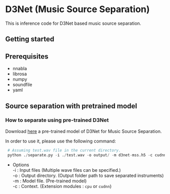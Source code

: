 # D3Net (Music Source Separation)

This is inference code for D3Net based music source separation.


## Getting started

## Prerequisites
* nnabla 
* librosa
* numpy
* soundfile
* yaml

## Source separation with pretrained model

### How to separate using pre-trained D3Net 
Download [here](https://nnabla.org/pretrained-models/ai-research-code/d3net/mss/d3net-mss.h5) a pre-trained model of D3Net for Music Source Separation.

In order to use it, please use the following command:
```python
 # Assuming test.wav file in the current directory.
 python ./separate.py -i ./test.wav -o output/ -m d3net-mss.h5 -c cudnn
 ```

- Options  
-i : Input files (Multiple wave files can be specified.)  
-o : Output directory. (Output folder path to save separated instruments)  
-m : Model file. (Pre-trained model)  
-c : Context. (Extension modules : `cpu` or `cudnn`)

